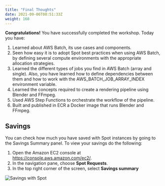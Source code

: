 ```yaml
---
title: "Final Thoughts"
date: 2021-09-06T08:51:33Z
weight: 160
---
```


**Congratulations!** You have successfully completed the workshop. Today you have:

1. Learned about AWS Batch, its use cases and components.
2. Seen how easy it is to adopt Spot best practices when using AWS Batch, by defining several compute environments with the appropriate allocation strategies.
3. Learned the different types of jobs you find in AWS Batch (array and single). Also, you have learned how to define dependencies between them and how to work with the AWS_BATCH_JOB_ARRAY_INDEX environment variable.
4. Learned the concepts required to create a rendering pipeline using Blender and FFmpeg.
5. Used AWS Step Functions to orchestrate the workflow of the pipeline.
6. Built and published in ECR a Docker image that runs Blender and FFmpeg.


## Savings

You can check how much you have saved with Spot instances by going to the Savings Summary panel. To view your savings do the following:

1. Open the Amazon EC2 console at <https://console.aws.amazon.com/ec2/>.
2. In the navigation pane, choose **Spot Requests**.
3. In the top right corner of the screen, select **Savings summary**

![Savings with Spot](/images/rendering-with-batch/savings.png)
